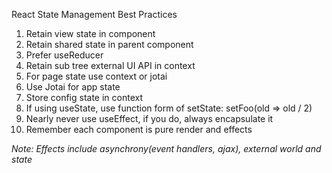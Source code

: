 React State Management Best Practices

1. Retain view state in component
2. Retain shared state in parent component
3. Prefer useReducer
4. Retain sub tree external UI API in context
5. For page state use context or jotai
6. Use Jotai for app state
7. Store config state in context
8. If using useState, use function form of setState: setFoo(old => old / 2)
9. Nearly never use useEffect, if you do, always encapsulate it
10. Remember each component is pure render and effects

*Note: Effects include asynchrony(event handlers, ajax), external world and state*
